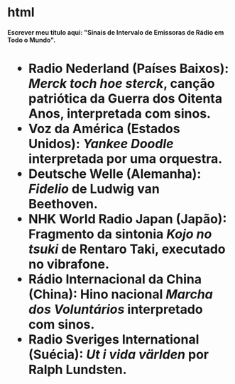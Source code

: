 # html
<html>





<body>


<p>

<h4>Escrever meu título aqui: "Sinais de Intervalo de Emissoras de Rádio em Todo o Mundo".<h4>
<h1>
<ul>
<li>Radio Nederland (Países Baixos): <em>Merck toch hoe sterck</em>, canção patriótica da Guerra dos Oitenta Anos, interpretada com sinos.</li>
<li>Voz da América (Estados Unidos): <em>Yankee Doodle</em> interpretada por uma orquestra.</li>
<li>Deutsche Welle (Alemanha): <em>Fidelio</em> de Ludwig van Beethoven.</li>
<li>NHK World Radio Japan (Japão): Fragmento da sintonia <em>Kojo no tsuki</em> de Rentaro Taki, executado no vibrafone.</li>
<li>Rádio Internacional da China (China): Hino nacional <em>Marcha dos Voluntários</em> interpretado com sinos.</li>
<li>Radio Sveriges International (Suécia): <em>Ut i vida världen</em> por Ralph Lundsten.</li>
</ul>